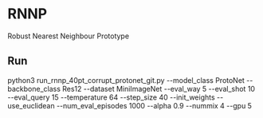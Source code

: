# RNNP
Robust Nearest Neighbour Prototype

## Run
python3 run_rnnp_40pt_corrupt_protonet_git.py --model_class ProtoNet --backbone_class Res12 --dataset MiniImageNet --eval_way 5 --eval_shot 10 --eval_query 15 --temperature 64 --step_size 40 --init_weights <path to model> --use_euclidean  --num_eval_episodes 1000 --alpha 0.9 --nummix 4 --gpu 5
